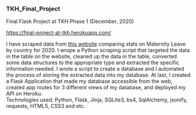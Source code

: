 ### TKH_Final_Project
Final Flask Project at TKH Phase 1 (December, 2020)

https://final-project-at-tkh.herokuapp.com/  

I have scraped data from [this website](https://worldpopulationreview.com/country-rankings/maternity-leave-by-country) comparing stats on Maternity Leave by country for 2020. I wrope a Python scraping script that targeted the data in the table on the website, cleaned up the data in the table, converted some data structures to the appropriate type and extracted the specific information needed. I wrote a script to create a database and I automated the process of storing the extracted data into my database. At last, I created a Flask Application that made my database accessible from the web, created app routes for 3 different views of my database, and deployed my API on Heroku.  
Technologies used: Python, Flask, Jinja, SQLite3, bs4, SqlAlchemy, jsonify, requests, HTML5, CSS3 and etc.
